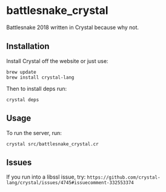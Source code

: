 # battlesnake_crystal

Battlesnake 2018 written in Crystal because why not.


## Installation

Install Crystal off the website or just use:

```
brew update
brew install crystal-lang
```

Then to install deps run:

`crystal deps`


## Usage

To run the server, run:

`crystal src/battlesnake_crystal.cr`

## Issues

If you run into a libssl issue, try:
`https://github.com/crystal-lang/crystal/issues/4745#issuecomment-332553374`

